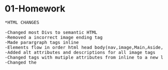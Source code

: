 # 01-Homework
<pre>
*HTML CHANGES

-Changed most Divs to semantic HTML
-Removed a incorrect image ending tag
-Made parargraph tags inline
-Elements flow in order html head body(nav,image,Main,Aside,footer)
-Added alt attributes and descriptions for all image tags
-Changed tags with mutiple attributes from inline to a new line.
-Changed the <title> from website to Horiseon
-Fixed the error in the placeholder tag

*CSS Changes
*Combined selectors in order to remove repeated property values.
</pre>
